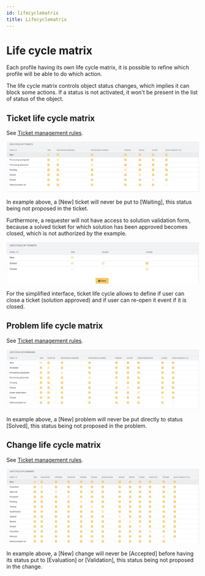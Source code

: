 ```yaml
---
id: lifecyclematrix
title: Lifecyclematrix
---
```


# Life cycle matrix

Each profile having its own life cycle matrix, it is possible to refine
which profile will be able to do which action.

The life cycle matrix controls object status changes, which implies it
can block some actions. If a status is not activated, it won't be
present in the list of status of the object.

## Ticket life cycle matrix

See
[Ticket management rules](/asset-management/modules/assistance/tickets/ticketmanagement).

![The life cycle matrix of a problem (standard interface)](images/lifecycle_tickets_standard.png)

In example above, a [New] ticket will never be put to
[Waiting], this status being not proposed in the ticket.

Furthermore, a requester will not have access to solution validation
form, because a solved ticket for which solution has been approved
becomes closed, which is not authorized by the example.

![The life cycle matrix of a problem (simplified interface)](images/lifecycle_tickets_simple.png)

For the simplified interface, ticket life cycle allows to define if user
can close a ticket (solution approved) and if user can re-open it event
if it is closed.

## Problem life cycle matrix

See
[Ticket management rules](/asset-management/modules/assistance/problems).

![The life cycle matrix of a problem](images/lifecycle_problems.png)

In example above, a [New] problem will never be put directly
to status [Solved], this status being not proposed in the
problem.

## Change life cycle matrix

See
[Ticket management rules](/asset-management/modules/assistance/changes).

![The life cycle matrix of a change](images/lifecycle_changes.png)

In example above, a [New] change will never be
[Accepted] before having its status put to
[Evaluation] or [Validation], this status being
not proposed in the change.
